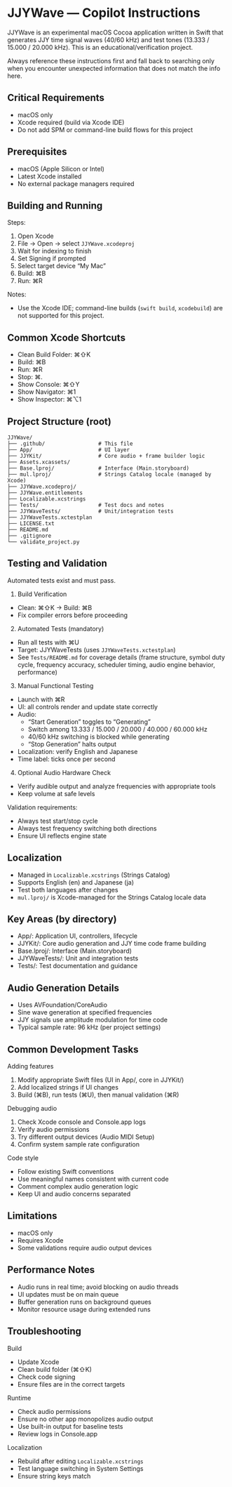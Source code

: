 # JJYWave — Copilot Instructions

JJYWave is an experimental macOS Cocoa application written in Swift that generates JJY time signal waves (40/60 kHz) and test tones (13.333 / 15.000 / 20.000 kHz). This is an educational/verification project.

Always reference these instructions first and fall back to searching only when you encounter unexpected information that does not match the info here.

## Critical Requirements

- macOS only
- Xcode required (build via Xcode IDE)
- Do not add SPM or command-line build flows for this project

## Prerequisites
- macOS (Apple Silicon or Intel)
- Latest Xcode installed
- No external package managers required

## Building and Running
Steps:
1) Open Xcode
2) File → Open → select `JJYWave.xcodeproj`
3) Wait for indexing to finish
4) Set Signing if prompted
5) Select target device “My Mac”
6) Build: ⌘B
7) Run: ⌘R

Notes:
- Use the Xcode IDE; command-line builds (`swift build`, `xcodebuild`) are not supported for this project.

## Common Xcode Shortcuts
- Clean Build Folder: ⌘⇧K
- Build: ⌘B
- Run: ⌘R
- Stop: ⌘.
- Show Console: ⌘⇧Y
- Show Navigator: ⌘1
- Show Inspector: ⌘⌥1

## Project Structure (root)
```
JJYWave/
├── .github/                 # This file
├── App/                     # UI layer
├── JJYKit/                  # Core audio + frame builder logic
├── Assets.xcassets/
├── Base.lproj/              # Interface (Main.storyboard)
├── mul.lproj/               # Strings Catalog locale (managed by Xcode)
├── JJYWave.xcodeproj/
├── JJYWave.entitlements
├── Localizable.xcstrings
├── Tests/                   # Test docs and notes
├── JJYWaveTests/            # Unit/integration tests
├── JJYWaveTests.xctestplan
├── LICENSE.txt
├── README.md
├── .gitignore
└── validate_project.py
```

## Testing and Validation

Automated tests exist and must pass.

1) Build Verification
- Clean: ⌘⇧K → Build: ⌘B
- Fix compiler errors before proceeding

2) Automated Tests (mandatory)
- Run all tests with ⌘U
- Target: JJYWaveTests (uses `JJYWaveTests.xctestplan`)
- See `Tests/README.md` for coverage details (frame structure, symbol duty cycle, frequency accuracy, scheduler timing, audio engine behavior, performance)

3) Manual Functional Testing
- Launch with ⌘R
- UI: all controls render and update state correctly
- Audio:
  - “Start Generation” toggles to “Generating”
  - Switch among 13.333 / 15.000 / 20.000 / 40.000 / 60.000 kHz
  - 40/60 kHz switching is blocked while generating
  - “Stop Generation” halts output
- Localization: verify English and Japanese
- Time label: ticks once per second

4) Optional Audio Hardware Check
- Verify audible output and analyze frequencies with appropriate tools
- Keep volume at safe levels

Validation requirements:
- Always test start/stop cycle
- Always test frequency switching both directions
- Ensure UI reflects engine state

## Localization
- Managed in `Localizable.xcstrings` (Strings Catalog)
- Supports English (en) and Japanese (ja)
- Test both languages after changes
- `mul.lproj/` is Xcode-managed for the Strings Catalog locale data

## Key Areas (by directory)
- App/: Application UI, controllers, lifecycle
- JJYKit/: Core audio generation and JJY time code frame building
- Base.lproj/: Interface (Main.storyboard)
- JJYWaveTests/: Unit and integration tests
- Tests/: Test documentation and guidance

## Audio Generation Details
- Uses AVFoundation/CoreAudio
- Sine wave generation at specified frequencies
- JJY signals use amplitude modulation for time code
- Typical sample rate: 96 kHz (per project settings)

## Common Development Tasks

Adding features
1. Modify appropriate Swift files (UI in App/, core in JJYKit/)
2. Add localized strings if UI changes
3. Build (⌘B), run tests (⌘U), then manual validation (⌘R)

Debugging audio
1. Check Xcode console and Console.app logs
2. Verify audio permissions
3. Try different output devices (Audio MIDI Setup)
4. Confirm system sample rate configuration

Code style
- Follow existing Swift conventions
- Use meaningful names consistent with current code
- Comment complex audio generation logic
- Keep UI and audio concerns separated

## Limitations
- macOS only
- Requires Xcode
- Some validations require audio output devices

## Performance Notes
- Audio runs in real time; avoid blocking on audio threads
- UI updates must be on main queue
- Buffer generation runs on background queues
- Monitor resource usage during extended runs

## Troubleshooting

Build
- Update Xcode
- Clean build folder (⌘⇧K)
- Check code signing
- Ensure files are in the correct targets

Runtime
- Check audio permissions
- Ensure no other app monopolizes audio output
- Use built-in output for baseline tests
- Review logs in Console.app

Localization
- Rebuild after editing `Localizable.xcstrings`
- Test language switching in System Settings
- Ensure string keys match